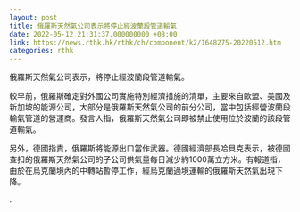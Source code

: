 ```yaml
---
layout: post
title: 俄羅斯天然氣公司表示將停止經波蘭段管道輸氣
date: 2022-05-12 21:31:37.000000000 +08:00
link: https://news.rthk.hk/rthk/ch/component/k2/1648275-20220512.htm
categories: rthk
---
```


俄羅斯天然氣公司表示，將停止經波蘭段管道輸氣。

較早前，俄羅斯確定對外國公司實施特別經濟措施的清單，主要來自歐盟、美國及新加坡的能源公司，大部分是俄羅斯天然氣公司的前分公司，當中包括經營波蘭段輸氣管道的營運商。發言人指，俄羅斯天然氣公司即被禁止使用位於波蘭的該段管道輸氣。

另外，德國指責，俄羅斯將能源出口當作武器。德國經濟部長哈貝克表示，被德國查扣的俄羅斯天然氣公司的子公司供氣量每日減少約1000萬立方米。有報道指，由於在烏克蘭境內的中轉站暫停工作，經烏克蘭過境運輸的俄羅斯天然氣出現下降。

.

